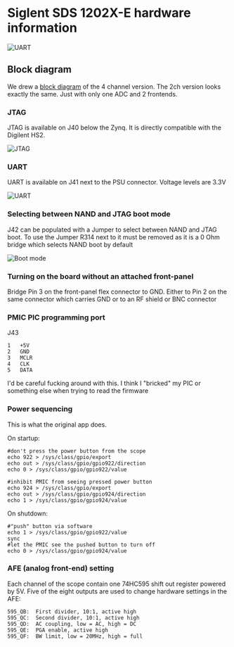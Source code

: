 # Siglent SDS 1202X-E hardware information

![UART](pictures/board.jpg)

## Block diagram

We drew a [block diagram](../sds1104xe/block_diagram/block.pdf) of the 4 channel version. The 2ch version looks exactly the same. Just with only one ADC and 2 frontends.

### JTAG

JTAG is available on J40 below the Zynq. It is directly compatible with the Digilent HS2.

![JTAG](pictures/jtag.jpg)

### UART

UART is available on J41 next to the PSU connector. Voltage levels are 3.3V

![UART](pictures/uart.jpg)

### Selecting between NAND and JTAG boot mode

J42 can be populated with a Jumper to select between NAND and JTAG boot. To use the Jumper R314 next to it must be removed as it is a 0 Ohm bridge which selects NAND boot by default

![Boot mode](pictures/bootmode.jpg)

### Turning on the board without an attached front-panel

Bridge Pin 3 on the front-panel flex connector to GND. Either to Pin 2 on the same connector which carries GND or to an RF shield or BNC connector


### PMIC PIC programming port

J43

    1   +5V
    2   GND
    3   MCLR
    4   CLK
    5   DATA

I'd be careful fucking around with this. I think I "bricked" my PIC or something else when trying to read the firmware


### Power sequencing

This is what the original app does.

On startup:

    #don't press the power button from the scope
    echo 922 > /sys/class/gpio/export
    echo out > /sys/class/gpio/gpio922/direction
    echo 0 > /sys/class/gpio/gpio922/value

    #inhibit PMIC from seeing pressed power button
    echo 924 > /sys/class/gpio/export
    echo out > /sys/class/gpio/gpio924/direction
    echo 1 > /sys/class/gpio/gpio924/value

On shutdown:

    #"push" button via software
    echo 1 > /sys/class/gpio/gpio922/value
    sync
    #let the PMIC see the pushed button to turn off
    echo 0 > /sys/class/gpio/gpio924/value

### AFE (analog front-end) setting
Each channel of the scope contain one 74HC595 shift out register powered by 5V.
Five of the eight outputs are used to change hardware settings in the AFE:

    595_QB:  First divider, 10:1, active high
    595_QC:  Second divider, 10:1, active high
    595_QD:  AC coupling, low = AC, high = DC
    595_QE:  PGA enable, active high
    595_QF:  BW limit, low = 20MHz, high = full
